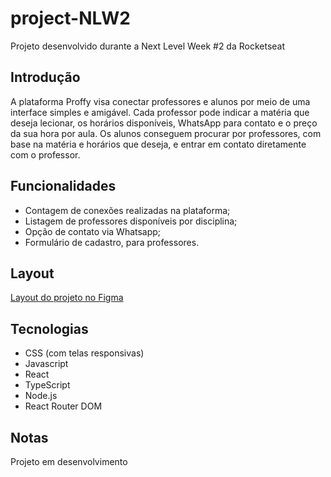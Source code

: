 # project-NLW2
Projeto desenvolvido durante a Next Level Week #2 da Rocketseat

## Introdução

A plataforma Proffy visa conectar professores e alunos por meio de uma interface simples e amigável. Cada professor pode indicar a matéria que deseja lecionar,
os horários disponíveis, WhatsApp para contato e o preço da sua hora por aula. Os alunos conseguem procurar por professores, com base na matéria e horários que deseja,
e entrar em contato diretamente com o professor.

## Funcionalidades

* Contagem de conexões realizadas na plataforma;
* Listagem de professores disponíveis por disciplina;
* Opção de contato via Whatsapp;
* Formulário de cadastro, para professores.

## Layout

<a href="https://www.figma.com/file/GHGS126t7WYjnPZdRKChJF/Proffy-Web">Layout do projeto no Figma</a>


##  Tecnologias

* CSS (com telas responsivas)
* Javascript
* React
* TypeScript
* Node.js
* React Router DOM

## Notas

Projeto em desenvolvimento

